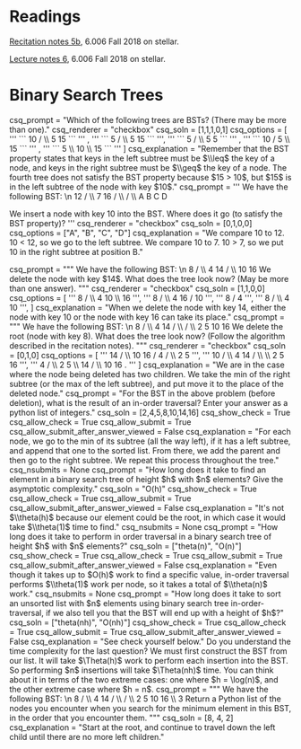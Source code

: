 # Readings
[Recitation notes 5b](https://learning-modules.mit.edu/service/materials/groups/238004/files/01453835-3d27-478a-8069-4f55b2eeace6/link?errorRedirect=%2Fmaterials%2Findex.html&download=true), 6.006 Fall 2018 on stellar.

[Lecture notes 6](https://learning-modules.mit.edu/service/materials/groups/238004/files/1d824237-2789-4b76-9829-c7844c145ad5/link?errorRedirect=%2Fmaterials%2Findex.html&download=true), 6.006 Fall 2018 on stellar.

# Binary Search Trees


<question multiplechoice>
csq_prompt = "Which of the following trees are BSTs? (There may be more than one)."
csq_renderer = "checkbox"
csq_soln = [1,1,1,0,1]
csq_options =  [
'''
```
  10
 /  \\
5    15
```
'''
,
'''
```
   5
  /  \\
5    15
```
''',
'''
```
   5
  /  \\
5     5
```
'''
,
'''
```
   10
  /   
5
 \\
  15
```
'''
,
'''
```
5
 \\
   10
     \\
     15         
```
'''
]
csq_explanation = "Remember that the BST property states that keys in the left subtree must be $\\leq$ the key of a node, and keys in the right subtree must be $\\geq$ the key of a node. The fourth tree does not satisfy the BST property because $15 > 10$, but $15$ is in the left subtree of the node with key $10$."
</question>


<question multiplechoice>
csq_prompt = '''
We have the following BST: \n
              12 
            /   \\ 
          7       16 
        /  \\   /   \\ 
      A    B   C      D 

We insert a node with key $10$ into the BST. Where does it go (to satisfy the BST property)?
'''
csq_renderer = "checkbox"
csq_soln = [0,1,0,0]
csq_options =  ["A", "B", "C", "D"]
csq_explanation = "We compare 10 to 12. 10 < 12, so we go to the left subtree. We compare 10 to 7. 10 > 7, so we put 10 in the right subtree at position B."
</question>


<question multiplechoice>
csq_prompt = """
We have the following BST: \n
         8 
     /     \\ 
    4        14 
            /    \\ 
           10     16 
We delete the node with key $14$. What does the tree look now? (May be more than one answer).
"""
csq_renderer = "checkbox"
csq_soln = [1,1,0,0]
csq_options =  [
'''
        8 
      /   \\ 
     4      10 
             \\ 
              16 
''',
'''
         8 
       /    \\ 
     4       16 
            /     
          10     
''',
'''
        8 
     /     
    4       
''',
'''
        8 
      /   \\ 
     4      10      
''',
]
csq_explanation = "When we delete the node with key 14, either the node with key 10 or the node with key 16 can take its place."
</question>


<question multiplechoice>
csq_prompt = """
We have the following BST: \n
             8 
          /     \\ 
         4        14 
       /   \\     /   \\ 
      2      5   10     16 
We delete the root (node with key 8). What does the tree look now? (Follow the algorithm described in the recitation notes).
"""
csq_renderer = "checkbox"
csq_soln = [0,1,0]
csq_options =  [
'''
               14
             /   \\
           10     16
         /
        4
       /  \\
     2     5
''',
'''
          10 
        /     \\ 
      4        14 
     /  \\        \\ 
    2     5         16 
''',
'''
               4
              /  \\
            2      5
                     \\
                      14
                    /   \\
                  10      16      .
'''
]
csq_explanation = "We are in the case where the node being deleted has two children. We take the min of the right subtree (or the max of the left subtree), and put move it to the place of the deleted node."
</question>

<question pythonliteral>
csq_prompt = "For the BST in the above problem (before deletion), what is the result of an in-order traversal? Enter your answer as a python list of integers."
csq_soln = [2,4,5,8,10,14,16]
csq_show_check = True
csq_allow_check = True
csq_allow_submit = True
csq_allow_submit_after_answer_viewed = False
csq_explanation = "For each node, we go to the min of its subtree (all the way left), if it has a left subtree, and append that one to the sorted list. From there, we add the parent and then go to the right subtree. We repeat this process throughout the tree."
csq_nsubmits = None
</question>

<question expression>
csq_prompt = "How long does it take to find an element in a binary search tree of height $h$ with $n$ elements? Give the asymptotic complexity."
csq_soln = "O(h)"
csq_show_check = True
csq_allow_check = True
csq_allow_submit = True
csq_allow_submit_after_answer_viewed = False
csq_explanation = "It's not $\\theta(h)$ because our element could be the root, in which case it would take $\\theta(1)$ time to find."
csq_nsubmits = None
</question>

<question expression>
csq_prompt = "How long does it take to perform in order traversal in a binary search tree of height $h$ with $n$ elements?"
csq_soln = ["theta(n)", "O(n)"]
csq_show_check = True
csq_allow_check = True
csq_allow_submit = True
csq_allow_submit_after_answer_viewed = False
csq_explanation = "Even though it takes up to $O(h)$ work to find a specific value, in-order traversal performs $\\theta(1)$ work per node, so it takes a total of $\\theta(n)$ work."
csq_nsubmits = None
</question>

<question expression>
csq_prompt = "How long does it take to sort an unsorted list with $n$ elements using binary search tree in-order-traversal, if we also tell you that the BST will end up with a height of $h$?"
csq_soln = ["theta(nh)", "O(nh)"]
csq_show_check = True
csq_allow_check = True
csq_allow_submit = True
csq_allow_submit_after_answer_viewed = False
csq_explanation = "See check yourself below."
</question>

<checkyourself>
Do you understand the time complexity for the last question?
<showhide>
We must first construct the BST from our list. It will take $\Theta(h)$ work to perform each insertion into the BST. So performing $n$ insertions will take $\Theta(nh)$ time. You can think about it in terms of the two extreme cases: one where $h = \log(n)$, and the other extreme case where $h = n$.
</showhide>
</checkyourself>

<question pythonliteral>
csq_prompt = """
We have the following BST: \n
             8
          /     \\
         4        14
       /   \\     /   \\
      2      5   10     16    
       \\
        3
Return a Python list of the nodes you encounter when you search for the minimum element in this BST, in the order that you encounter them.
"""
csq_soln = [8, 4, 2]
csq_explanation = "Start at the root, and continue to travel down the left child until there are no more left children."
</question>

